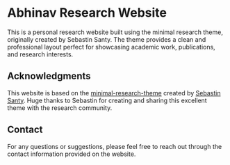 # Abhinav Research Website

This is a personal research website built using the minimal research theme, originally created by Sebastin Santy. The theme provides a clean and professional layout perfect for showcasing academic work, publications, and research interests.

## Acknowledgments

This website is based on the [minimal-research-theme](https://github.com/SebastinSanty/minimal-research-theme) created by [Sebastin Santy](https://github.com/SebastinSanty). Huge thanks to Sebastin for creating and sharing this excellent theme with the research community.

## Contact

For any questions or suggestions, please feel free to reach out through the contact information provided on the website. 